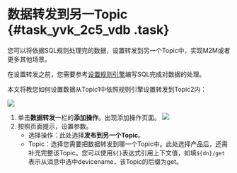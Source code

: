 # 数据转发到另一Topic {#task_yvk_2c5_vdb .task}

您可以将依据SQL规则处理完的数据，设置转发到另一个Topic中，实现M2M或者更多其他场景。

在设置转发之前，您需要参考[设置规则引擎](intl.zh-CN/用户指南/规则引擎/设置规则引擎.md#)编写SQL完成对数据的处理。

本文将教您如何设置数据从Topic1中依照规则引擎设置转发到Topic2内：

![](http://static-aliyun-doc.oss-cn-hangzhou.aliyuncs.com/assets/img/7543/2531_zh-CN.png)

1.  单击**数据转发**一栏的**添加操作**。出现添加操作页面。 ![](http://static-aliyun-doc.oss-cn-hangzhou.aliyuncs.com/assets/img/7543/2628_zh-CN.png) 
2.  按照页面提示，设置参数。 
    -   选择操作：此处选择**发布到另一个Topic**。
    -   Topic：选择您需要把数据转发到哪一个Topic中。此处选择产品后，还需补充完整该Topic。您可以使用`${}`表达式引用上下文值，如填`${dn}/get`表示从消息中选中devicename，该Topic的后缀为get。

